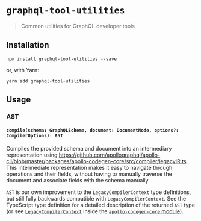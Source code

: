 # `graphql-tool-utilities`

> Common utilities for GraphQL developer tools

## Installation

```
npm install graphql-tool-utilities --save
```

or, with Yarn:

```
yarn add graphql-tool-utilities
```

## Usage

### AST

#### `compile(schema: GraphQLSchema, document: DocumentNode, options?: CompilerOptions): AST`

Compiles the provided schema and document into an intermediary representation using https://github.com/apollographql/apollo-cli/blob/master/packages/apollo-codegen-core/src/compiler/legacyIR.ts. This intermediate representation makes it easy to navigate through operations and their fields, without having to manually traverse the document and associate fields with the schema manually.

`AST` is our own improvement to the `LegacyCompilerContext` type definitions, but still fully backwards compatible with `LegacyCompilerContext`. See the TypeScript type definition for a detailed description of the returned `AST` type (or see [`LegacyCompilerContext`](https://github.com/apollographql/apollo-cli/blob/master/packages/apollo-codegen-core/src/compiler/legacyIR.ts) inside the [`apollo-codegen-core` module](https://github.com/apollographql/apollo-cli/tree/master/packages/apollo-codegen-core)).

